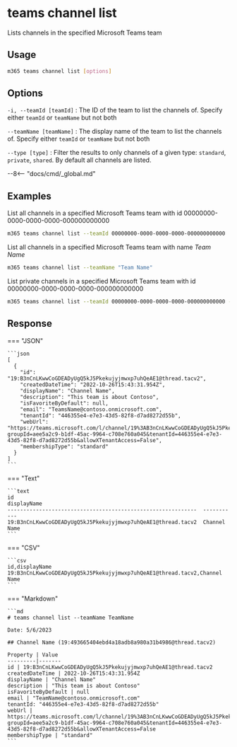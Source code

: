 # teams channel list

Lists channels in the specified Microsoft Teams team

## Usage

```sh
m365 teams channel list [options]
```

## Options

`-i, --teamId [teamId]`
: The ID of the team to list the channels of. Specify either `teamId` or `teamName` but not both

`--teamName [teamName]`
: The display name of the team to list the channels of. Specify either `teamId` or `teamName` but not both

`--type [type]`
: Filter the results to only channels of a given type: `standard`, `private`, `shared`. By default all channels are listed.

--8<-- "docs/cmd/_global.md"

## Examples
  
List all channels in a specified Microsoft Teams team with id 00000000-0000-0000-0000-000000000000

```sh
m365 teams channel list --teamId 00000000-0000-0000-0000-000000000000
```

List all channels in a specified Microsoft Teams team with name _Team Name_

```sh
m365 teams channel list --teamName "Team Name"
```

List private channels in a specified Microsoft Teams team with id 00000000-0000-0000-0000-000000000000

```sh
m365 teams channel list --teamId 00000000-0000-0000-0000-000000000000 --type private
```

## Response

=== "JSON"

    ```json
    [
      {
        "id": "19:B3nCnLKwwCoGDEADyUgQ5kJ5Pkekujyjmwxp7uhQeAE1@thread.tacv2",
        "createdDateTime": "2022-10-26T15:43:31.954Z",
        "displayName": "Channel Name",
        "description": "This team is about Contoso",
        "isFavoriteByDefault": null,
        "email": "TeamsName@contoso.onmicrosoft.com",
        "tenantId": "446355e4-e7e3-43d5-82f8-d7ad8272d55b",
        "webUrl": "https://teams.microsoft.com/l/channel/19%3AB3nCnLKwwCoGDEADyUgQ5kJ5Pkekujyjmwxp7uhQeAE1%40thread.tacv2/TeamsName?groupId=aee5a2c9-b1df-45ac-9964-c708e760a045&tenantId=446355e4-e7e3-43d5-82f8-d7ad8272d55b&allowXTenantAccess=False",
        "membershipType": "standard"
      }
    ]
    ```

=== "Text"

    ```text
    id                                                            displayName
    ------------------------------------------------------------  -----------
    19:B3nCnLKwwCoGDEADyUgQ5kJ5Pkekujyjmwxp7uhQeAE1@thread.tacv2  Channel Name
    ```

=== "CSV"

    ```csv
    id,displayName
    19:B3nCnLKwwCoGDEADyUgQ5kJ5Pkekujyjmwxp7uhQeAE1@thread.tacv2,Channel Name
    ```

=== "Markdown"

    ```md
    # teams channel list --teamName TeamName

    Date: 5/6/2023

    ## Channel Name (19:493665404ebd4a18adb8a980a31b4986@thread.tacv2)

    Property | Value
    ---------|-------
    id | 19:B3nCnLKwwCoGDEADyUgQ5kJ5Pkekujyjmwxp7uhQeAE1@thread.tacv2
    createdDateTime | 2022-10-26T15:43:31.954Z
    displayName | "Channel Name"
    description | "This team is about Contoso"
    isFavoriteByDefault | null
    email | "TeamName@contoso.onmicrosoft.com"
    tenantId: "446355e4-e7e3-43d5-82f8-d7ad8272d55b"
    webUrl | https://teams.microsoft.com/l/channel/19%3AB3nCnLKwwCoGDEADyUgQ5kJ5Pkekujyjmwxp7uhQeAE1%40thread.tacv2/TeamsName?groupId=aee5a2c9-b1df-45ac-9964-c708e760a045&tenantId=446355e4-e7e3-43d5-82f8-d7ad8272d55b&allowXTenantAccess=False
    membershipType | "standard"
    ```
